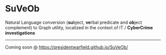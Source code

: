 # SuVeOb
Natural Language conversion (**su**bject, **ve**rbal predicate and **ob**ject complement) to Graph utility, localized in the context of IT / **CyberCrime investigations**

---
Coming soon @ https://presidentwarfield.github.io/SuVeOb/
